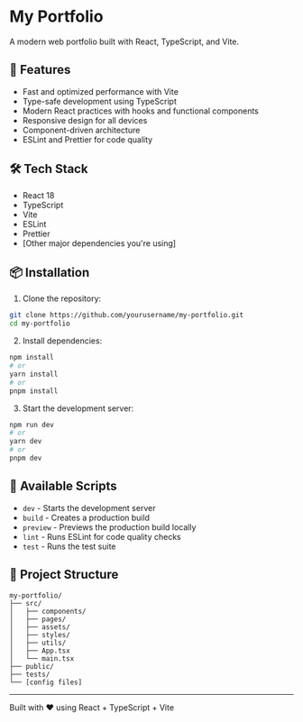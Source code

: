 # My Portfolio

A modern web portfolio built with React, TypeScript, and Vite.

## 🚀 Features

- Fast and optimized performance with Vite
- Type-safe development using TypeScript
- Modern React practices with hooks and functional components
- Responsive design for all devices
- Component-driven architecture
- ESLint and Prettier for code quality

## 🛠️ Tech Stack

- React 18
- TypeScript
- Vite
- ESLint
- Prettier
- [Other major dependencies you're using]

## 📦 Installation

1. Clone the repository:
```bash
git clone https://github.com/yourusername/my-portfolio.git
cd my-portfolio
```

2. Install dependencies:
```bash
npm install
# or
yarn install
# or
pnpm install
```

3. Start the development server:
```bash
npm run dev
# or
yarn dev
# or
pnpm dev
```

## 🔧 Available Scripts

- `dev` - Starts the development server
- `build` - Creates a production build
- `preview` - Previews the production build locally
- `lint` - Runs ESLint for code quality checks
- `test` - Runs the test suite

## 📁 Project Structure

```
my-portfolio/
├── src/
│   ├── components/
│   ├── pages/
│   ├── assets/
│   ├── styles/
│   ├── utils/
│   ├── App.tsx
│   └── main.tsx
├── public/
├── tests/
└── [config files]
```




---

Built with ❤️ using React + TypeScript + Vite

